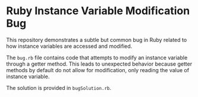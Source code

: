# Ruby Instance Variable Modification Bug

This repository demonstrates a subtle but common bug in Ruby related to how instance variables are accessed and modified.

The `bug.rb` file contains code that attempts to modify an instance variable through a getter method. This leads to unexpected behavior because getter methods by default do not allow for modification, only reading the value of instance variable.

The solution is provided in `bugSolution.rb`.
